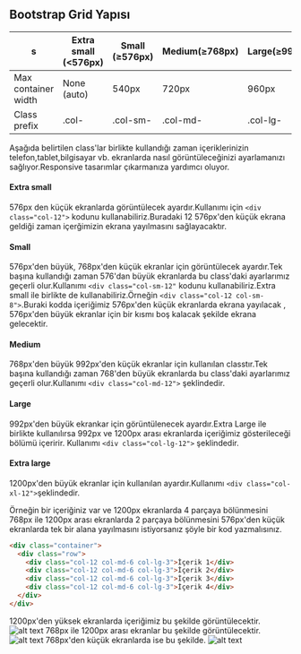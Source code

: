 ## Bootstrap Grid Yapısı

s|Extra small (<576px)|Small (≥576px)|Medium(≥768px)|Large(≥992px)|Extra large(≥1200px)
------------|------------|-------------|------------|-------------|------------|
Max container width |None (auto)|540px|720px|960px|1140px
Class prefix|.col-|.col-sm-| 	.col-md-|.col-lg-|.col-xl-

Aşağıda belirtilen class'lar birlikte kullandığı zaman içeriklerinizin telefon,tablet,bilgisayar vb. ekranlarda nasıl görüntüleceğinizi ayarlamanızı sağlıyor.Responsive tasarımlar çıkarmanıza yardımcı oluyor.


#### Extra small

576px den küçük ekranlarda görüntülecek ayardır.Kullanımı için ```<div class="col-12">``` kodunu kullanabiliriz.Buradaki 12 576px'den küçük ekrana geldiği zaman içerğimizin ekrana yayılmasını sağlayacaktır.

#### Small
576px'den büyük, 768px'den küçük ekranlar için görüntülecek ayardır.Tek başına kullandığı zaman 576'dan büyük ekranlarda bu class'daki ayarlarımız geçerli olur.Kullanımı ```<div class="col-sm-12"``` kodunu kullanabiliriz.Extra small ile birlikte de kullanabiliriz.Örneğin ```<div class="col-12 col-sm-8">```.Buraki kodda içeriğimiz 576px'den küçük ekranlarda ekrana yayılacak , 576px'den büyük ekranlar için bir kısmı boş kalacak şekilde ekrana gelecektir.

#### Medium
768px'den büyük 992px'den küçük ekranlar için kullanılan classtır.Tek başına kullandığı zaman 768'den büyük ekranlarda bu class'daki ayarlarımız geçerli olur.Kullanımı ```<div class="col-md-12">``` şeklindedir.

#### Large
992px'den büyük ekrankar için görüntülenecek ayardır.Extra Large ile birlikte kullanılırsa 992px ve 1200px arası ekranlarda içeriğimiz gösterileceği bölümü içeririr.
Kullanımı ```<div class="col-lg-12">``` şeklindedir.

#### Extra large
1200px'den büyük ekranlar için kullanılan ayardır.Kullanımı ```<div class="col-xl-12">```şeklindedir.

Örneğin bir içeriğiniz var ve 1200px ekranlarda 4 parçaya bölünmesini 768px ile 1200px arası ekranlarda 2 parçaya bölünmesini 576px'den küçük ekranlarda tek bir alana yayılmasını istiyorsanız şöyle bir kod yazmalısınız.

```html
<div class="container">
  <div class="row">
    <div class="col-12 col-md-6 col-lg-3">İçerik 1</div>
    <div class="col-12 col-md-6 col-lg-3">İçerik 2</div>
    <div class="col-12 col-md-6 col-lg-3">İçerik 3</div>
    <div class="col-12 col-md-6 col-lg-3">İçerik 4</div>
  </div>
</div>
```
1200px'den yüksek ekranlarda içeriğimiz bu şekilde görüntülecektir.
![alt text](img/1.png)
768px ile 1200px arası ekranlar bu şekilde görüntülecektir.
![alt text](img/2.png)
768px'den küçük ekranlarda ise bu şekilde.
![alt text](img/3.png)
